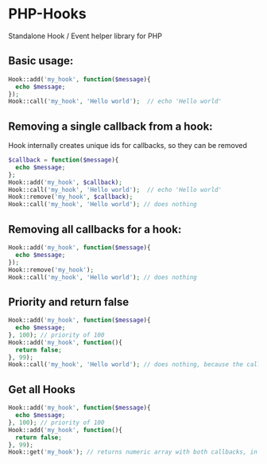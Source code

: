 PHP-Hooks
=========
Standalone Hook / Event helper library for PHP


Basic usage:
------------
```php
Hook::add('my_hook', function($message){
  echo $message;
});
Hook::call('my_hook', 'Hello world');  // echo 'Hello world'
```

Removing a single callback from a hook:
---------------------------------------
Hook internally creates unique ids for callbacks, so they can be removed
```php
$callback = function($message){
  echo $message;
};
Hook::add('my_hook', $callback);
Hook::call('my_hook', 'Hello world');  // echo 'Hello world'
Hook::remove('my_hook', $callback);
Hook::call('my_hook', 'Hello world'); // does nothing
```

Removing all callbacks for a hook:
----------------------------------
```php
Hook::add('my_hook', function($message){
  echo $message;
});
Hook::remove('my_hook');
Hook::call('my_hook', 'Hello world'); // does nothing
```

Priority and return false
----------------------------------
```php
Hook::add('my_hook', function($message){
  echo $message;
}, 100); // priority of 100
Hook::add('my_hook', function(){
  return false;
}, 99);
Hook::call('my_hook', 'Hello world'); // does nothing, because the callback that returned false was executed first
```

Get all Hooks
----------------------------------
```php
Hook::add('my_hook', function($message){
  echo $message;
}, 100); // priority of 100
Hook::add('my_hook', function(){
  return false;
}, 99);
Hook::get('my_hook'); // returns numeric array with both callbacks, in the order that they would execute
```

